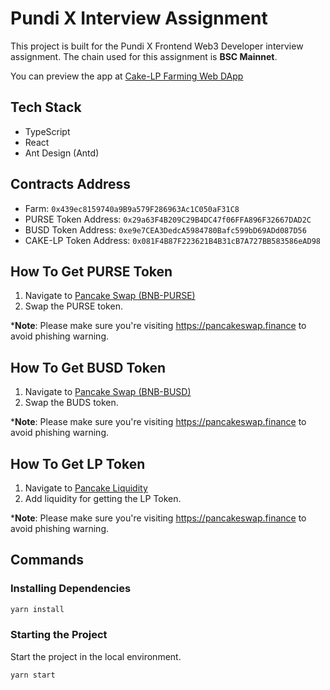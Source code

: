 # Pundi X Interview Assignment

This project is built for the Pundi X Frontend Web3 Developer interview assignment.
The chain used for this assignment is **BSC Mainnet**.

You can preview the app at [Cake-LP Farming Web DApp](https://ckkean.github.io/pundiX_interview_assignment/)

## Tech Stack

- TypeScript
- React
- Ant Design (Antd)

## Contracts Address

- Farm: ​​`0x439ec8159740a9B9a579F286963Ac1C050aF31C8`
- PURSE Token Address: `0x29a63F4B209C29B4DC47f06FFA896F32667DAD2C`
- BUSD Token Address: `0xe9e7CEA3DedcA5984780Bafc599bD69ADd087D56`
- CAKE-LP Token Address: `0x081F4B87F223621B4B31cB7A727BB583586eAD98`

## How To Get PURSE Token
1. Navigate to [Pancake Swap (BNB-PURSE)](https://pancakeswap.finance/swap?outputCurrency=0x29a63F4B209C29B4DC47f06FFA896F32667DAD2C)
2. Swap the PURSE token.
  
***Note**: Please make sure you're visiting https://pancakeswap.finance to avoid phishing warning.

## How To Get BUSD Token
1. Navigate to [Pancake Swap (BNB-BUSD)](https://pancakeswap.finance/swap?outputCurrency=0xe9e7CEA3DedcA5984780Bafc599bD69ADd087D56)
2. Swap the BUDS token.
   
***Note**: Please make sure you're visiting https://pancakeswap.finance to avoid phishing warning.
   
## How To Get LP Token
1. Navigate to [Pancake Liquidity](https://pancakeswap.finance/v2/add/0x29a63F4B209C29B4DC47f06FFA896F32667DAD2C/0xe9e7CEA3DedcA5984780Bafc599bD69ADd087D56)
2. Add liquidity for getting the LP Token.
   
***Note**: Please make sure you're visiting https://pancakeswap.finance to avoid phishing warning.

## Commands

### Installing Dependencies
```bash
yarn install
```

### Starting the Project
Start the project in the local environment.
```bash
yarn start
```

